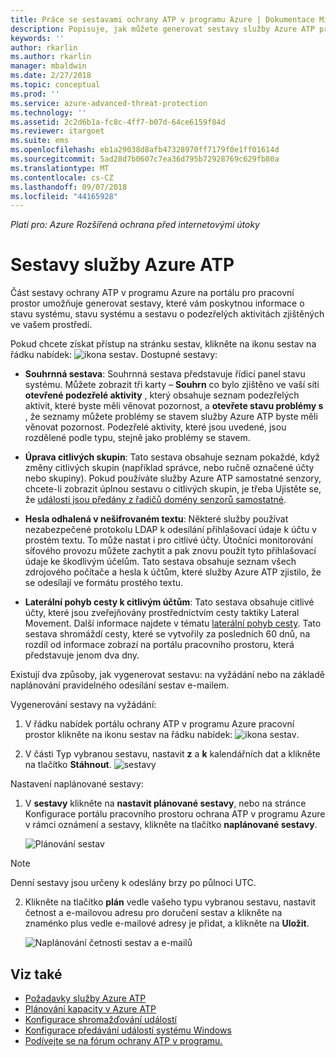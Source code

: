 ```yaml
---
title: Práce se sestavami ochrany ATP v programu Azure | Dokumentace Microsoftu
description: Popisuje, jak můžete generovat sestavy služby Azure ATP pro monitorování vaší sítě.
keywords: ''
author: rkarlin
ms.author: rkarlin
manager: mbaldwin
ms.date: 2/27/2018
ms.topic: conceptual
ms.prod: ''
ms.service: azure-advanced-threat-protection
ms.technology: ''
ms.assetid: 2c2d6b1a-fc8c-4ff7-b07d-64ce6159f84d
ms.reviewer: itargoet
ms.suite: ems
ms.openlocfilehash: eb1a29038d8afb47328970ff7179f0e1ff01614d
ms.sourcegitcommit: 5ad28d7b0607c7ea36d795b72928769c629fb80a
ms.translationtype: MT
ms.contentlocale: cs-CZ
ms.lasthandoff: 09/07/2018
ms.locfileid: "44165928"
---
```

*Platí pro: Azure Rozšířená ochrana před internetovými útoky*


# <a name="azure-atp-reports"></a>Sestavy služby Azure ATP

Část sestavy ochrany ATP v programu Azure na portálu pro pracovní prostor umožňuje generovat sestavy, které vám poskytnou informace o stavu systému, stavu systému a sestavu o podezřelých aktivitách zjištěných ve vašem prostředí.


Pokud chcete získat přístup na stránku sestav, klikněte na ikonu sestav na řádku nabídek: ![ikona sestav](./media/atp-report-icon.png).
Dostupné sestavy: 

- **Souhrnná sestava**: Souhrnná sestava představuje řídicí panel stavu systému. Můžete zobrazit tři karty – **Souhrn** co bylo zjištěno ve vaší síti **otevřené podezřelé aktivity** , který obsahuje seznam podezřelých aktivit, které byste měli věnovat pozornost, a **otevřete stavu problémy s** , že seznamy můžete problémy se stavem služby Azure ATP byste měli věnovat pozornost. Podezřelé aktivity, které jsou uvedené, jsou rozdělené podle typu, stejně jako problémy se stavem. 

- **Úprava citlivých skupin**: Tato sestava obsahuje seznam pokaždé, když změny citlivých skupin (například správce, nebo ručně označené účty nebo skupiny). Pokud používáte služby Azure ATP samostatné senzory, chcete-li zobrazit úplnou sestavu o citlivých skupin, je třeba Ujistěte se, že [události jsou předány z řadičů domény senzorů samostatné](configure-event-forwarding.md). 

- **Hesla odhalená v nešifrovaném textu**: Některé služby používat nezabezpečené protokolu LDAP k odesílání přihlašovací údaje k účtu v prostém textu. To může nastat i pro citlivé účty. Útočníci monitorování síťového provozu můžete zachytit a pak znovu použít tyto přihlašovací údaje ke škodlivým účelům. Tato sestava obsahuje seznam všech zdrojového počítače a hesla k účtům, které služby Azure ATP zjistilo, že se odesílají ve formátu prostého textu. 

- **Laterální pohyb cesty k citlivým účtům**: Tato sestava obsahuje citlivé účty, které jsou zveřejňovány prostřednictvím cesty taktiky Lateral Movement. Další informace najdete v tématu [laterální pohyb cesty](use-case-lateral-movement-path.md). Tato sestava shromáždí cesty, které se vytvořily za posledních 60 dnů, na rozdíl od informace zobrazí na portálu pracovního prostoru, která představuje jenom dva dny.

Existují dva způsoby, jak vygenerovat sestavu: na vyžádání nebo na základě naplánování pravidelného odesílání sestav e-mailem.

Vygenerování sestavy na vyžádání:

1. V řádku nabídek portálu ochrany ATP v programu Azure pracovní prostor klikněte na ikonu sestav na řádku nabídek: ![ikona sestav](./media/atp-report-icon.png).

2. V části Typ vybranou sestavu, nastavit **z** a **k** kalendářních dat a klikněte na tlačítko **Stáhnout**. 
 ![sestavy](./media/reports.png)

Nastavení naplánované sestavy:
 
1. V **sestavy** klikněte na **nastavit plánované sestavy**, nebo na stránce Konfigurace portálu pracovního prostoru ochrana ATP v programu Azure v rámci oznámení a sestavy, klikněte na tlačítko **naplánované sestavy**.

   ![Plánování sestav](./media/atp-sched-reports.png)
 
 > [!NOTE]
 > Denní sestavy jsou určeny k odeslány brzy po půlnoci UTC.

2. Klikněte na tlačítko **plán** vedle vašeho typu vybranou sestavu, nastavit četnost a e-mailovou adresu pro doručení sestav a klikněte na znaménko plus vedle e-mailové adresy je přidat, a klikněte na **Uložit**.

   ![Naplánování četnosti sestav a e-mailů](./media/sched-report1.png)


## <a name="see-also"></a>Viz také
- [Požadavky služby Azure ATP](atp-prerequisites.md)
- [Plánování kapacity v Azure ATP](atp-capacity-planning.md)
- [Konfigurace shromažďování událostí](configure-event-collection.md)
- [Konfigurace předávání událostí systému Windows](configure-event-forwarding.md#configuring-windows-event-forwarding)
- [Podívejte se na fórum ochrany ATP v programu.](https://aka.ms/azureatpcommunity)